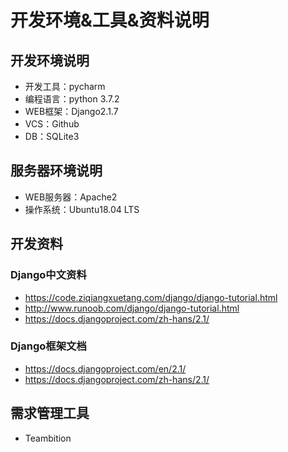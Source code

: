 # 开发环境&工具&资料说明
## 开发环境说明
* 开发工具：pycharm
* 编程语言：python 3.7.2 
* WEB框架：Django2.1.7
* VCS：Github
* DB：SQLite3
## 服务器环境说明
* WEB服务器：Apache2
* 操作系统：Ubuntu18.04 LTS
## 开发资料
### Django中文资料
* https://code.ziqiangxuetang.com/django/django-tutorial.html
* http://www.runoob.com/django/django-tutorial.html
* https://docs.djangoproject.com/zh-hans/2.1/
### Django框架文档
* https://docs.djangoproject.com/en/2.1/
* https://docs.djangoproject.com/zh-hans/2.1/
## 需求管理工具
* Teambition
